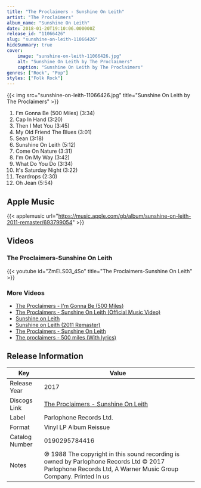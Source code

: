 ```yaml
---
title: "The Proclaimers - Sunshine On Leith"
artist: "The Proclaimers"
album_name: "Sunshine On Leith"
date: 2018-01-20T19:10:06.000000Z
release_id: "11066426"
slug: "sunshine-on-leith-11066426"
hideSummary: true
cover:
    image: "sunshine-on-leith-11066426.jpg"
    alt: "Sunshine On Leith by The Proclaimers"
    caption: "Sunshine On Leith by The Proclaimers"
genres: ["Rock", "Pop"]
styles: ["Folk Rock"]
---
```


{{< img src="sunshine-on-leith-11066426.jpg" title="Sunshine On Leith by The Proclaimers" >}}

<!-- section break -->

1. I'm Gonna Be (500 Miles) (3:34)
2. Cap In Hand (3:20)
3. Then I Met You (3:45)
4. My Old Friend The Blues (3:01)
5. Sean (3:18)
6. Sunshine On Leith (5:12)
7. Come On Nature (3:31)
8. I'm On My Way (3:42)
9. What Do You Do (3:34)
10. It's Saturday Night (3:22)
11. Teardrops (2:30)
12. Oh Jean (5:54)

<!-- section break -->




## Apple Music
{{< applemusic url="https://music.apple.com/gb/album/sunshine-on-leith-2011-remaster/693799054" >}}





## Videos
### The Proclaimers-Sunshine On Leith
{{< youtube id="ZmELS03_4So" title="The Proclaimers-Sunshine On Leith" >}}<br>

### More Videos

- [The Proclaimers - I'm Gonna Be (500 Miles)](https://www.youtube.com/watch?v=tbNlMtqrYS0)
- [The Proclaimers -  Sunshine On Leith (Official Music Video)](https://www.youtube.com/watch?v=Iesps9w4HFw)
- [Sunshine on Leith](https://www.youtube.com/watch?v=9V7NYX1TOgs)
- [Sunshine on Leith (2011 Remaster)](https://www.youtube.com/watch?v=sZ43B71vK0g)
- [The Proclaimers - Sunshine On Leith](https://www.youtube.com/watch?v=0NzPmtQTuVI)
- [The proclaimers - 500 miles (With lyrics)](https://www.youtube.com/watch?v=TyyNlxiMDB8)


## Release Information
|  Key           | Value                                                |
| ---------------| ---------------------------------------------------- |
| Release Year   | 2017                                   |
| Discogs Link   | [The Proclaimers - Sunshine On Leith](https://www.discogs.com/release/11066426-The-Proclaimers-Sunshine-On-Leith) |
| Label          | Parlophone Records Ltd. |
| Format         | Vinyl LP Album Reissue |
| Catalog Number | 0190295784416 |
| Notes | ℗ 1988 The copyright in this sound recording is owned by Parlophone Records Ltd  © 2017 Parlophone Records Ltd, A Warner Music Group Company.    Printed In us  |